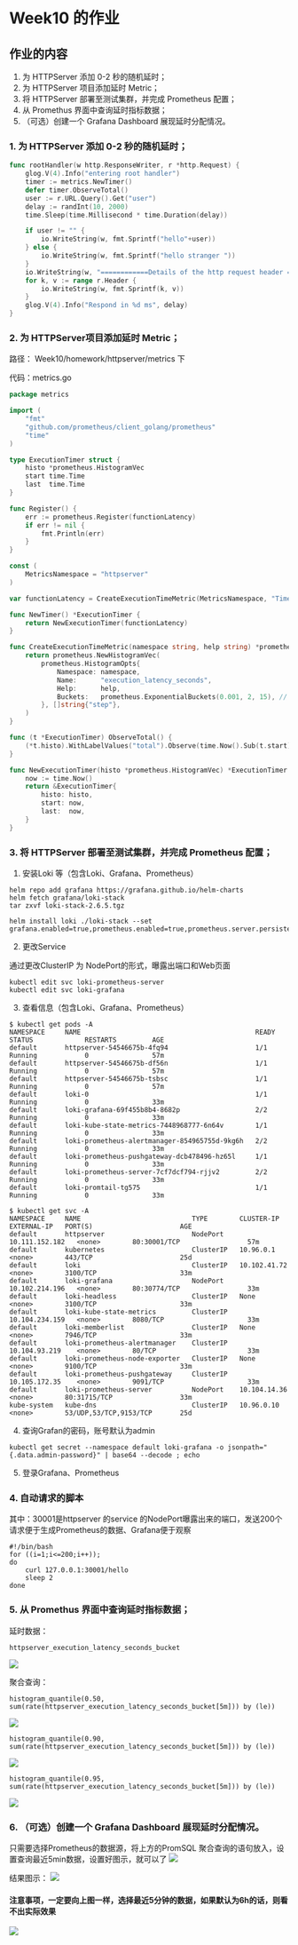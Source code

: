 # Week10 的作业

## 作业的内容

1. 为 HTTPServer 添加 0-2 秒的随机延时；
2. 为 HTTPServer 项目添加延时 Metric；
3. 将 HTTPServer 部署至测试集群，并完成 Prometheus 配置；
4. 从 Promethus 界面中查询延时指标数据；
5. （可选）创建一个 Grafana Dashboard 展现延时分配情况。


### 1. 为 HTTPServer 添加 0-2 秒的随机延时；

```go
func rootHandler(w http.ResponseWriter, r *http.Request) {
	glog.V(4).Info("entering root handler")
	timer := metrics.NewTimer()
	defer timer.ObserveTotal()
	user := r.URL.Query().Get("user")
	delay := randInt(10, 2000)
	time.Sleep(time.Millisecond * time.Duration(delay))

	if user != "" {
		io.WriteString(w, fmt.Sprintf("hello"+user))
	} else {
		io.WriteString(w, fmt.Sprintf("hello stranger "))
	}
	io.WriteString(w, "============Details of the http request header ==============")
	for k, v := range r.Header {
		io.WriteString(w, fmt.Sprintf(k, v))
	}
	glog.V(4).Info("Respond in %d ms", delay)
}
```

### 2. 为 HTTPServer项目添加延时  Metric；
路径：
Week10/homework/httpserver/metrics 下

代码：metrics.go

```go
package metrics

import (
	"fmt"
	"github.com/prometheus/client_golang/prometheus"
	"time"
)

type ExecutionTimer struct {
	histo *prometheus.HistogramVec
	start time.Time
	last  time.Time
}

func Register() {
	err := prometheus.Register(functionLatency)
	if err != nil {
		fmt.Println(err)
	}
}

const (
	MetricsNamespace = "httpserver"
)

var functionLatency = CreateExecutionTimeMetric(MetricsNamespace, "Time Spent")

func NewTimer() *ExecutionTimer {
	return NewExecutionTimer(functionLatency)
}

func CreateExecutionTimeMetric(namespace string, help string) *prometheus.HistogramVec {
	return prometheus.NewHistogramVec(
		prometheus.HistogramOpts{
			Namespace: namespace,
			Name:      "execution_latency_seconds",
			Help:      help,
			Buckets:   prometheus.ExponentialBuckets(0.001, 2, 15), // 指数级的桶，0.001开始，翻2倍，翻15次
		}, []string{"step"},
	)
}

func (t *ExecutionTimer) ObserveTotal() {
	(*t.histo).WithLabelValues("total").Observe(time.Now().Sub(t.start).Seconds())
}

func NewExecutionTimer(histo *prometheus.HistogramVec) *ExecutionTimer {
	now := time.Now()
	return &ExecutionTimer{
		histo: histo,
		start: now,
		last:  now,
	}
}

```

### 3. 将 HTTPServer 部署至测试集群，并完成 Prometheus 配置；

1. 安装Loki 等（包含Loki、Grafana、Prometheus）

```shell
helm repo add grafana https://grafana.github.io/helm-charts
helm fetch grafana/loki-stack
tar zxvf loki-stack-2.6.5.tgz

helm install loki ./loki-stack --set grafana.enabled=true,prometheus.enabled=true,prometheus.server.persistentVolume.enabled=false,prometheus.altermanager.persistentVolume.enabled=false
```

2. 更改Service

通过更改ClusterIP 为 NodePort的形式，曝露出端口和Web页面
```shell
kubectl edit svc loki-prometheus-server
kubectl edit svc loki-grafana
```

3. 查看信息（包含Loki、Grafana、Prometheus）

```shell
$ kubectl get pods -A
NAMESPACE     NAME                                            READY   STATUS             RESTARTS         AGE
default       httpserver-54546675b-4fq94                      1/1     Running            0                57m
default       httpserver-54546675b-df56n                      1/1     Running            0                57m
default       httpserver-54546675b-tsbsc                      1/1     Running            0                57m
default       loki-0                                          1/1     Running            0                33m
default       loki-grafana-69f455b8b4-8682p                   2/2     Running            0                33m
default       loki-kube-state-metrics-7448968777-6n64v        1/1     Running            0                33m
default       loki-prometheus-alertmanager-854965755d-9kg6h   2/2     Running            0                33m
default       loki-prometheus-pushgateway-dcb478496-hz65l     1/1     Running            0                33m
default       loki-prometheus-server-7cf7dcf794-rjjv2         2/2     Running            0                33m
default       loki-promtail-tg575                             1/1     Running            0                33m
```


```shell
$ kubectl get svc -A
NAMESPACE     NAME                            TYPE        CLUSTER-IP       EXTERNAL-IP   PORT(S)                      AGE
default       httpserver                      NodePort    10.111.152.182   <none>        80:30001/TCP                 57m
default       kubernetes                      ClusterIP   10.96.0.1        <none>        443/TCP                      25d
default       loki                            ClusterIP   10.102.41.72     <none>        3100/TCP                     33m
default       loki-grafana                    NodePort    10.102.214.196   <none>        80:30774/TCP                 33m
default       loki-headless                   ClusterIP   None             <none>        3100/TCP                     33m
default       loki-kube-state-metrics         ClusterIP   10.104.234.159   <none>        8080/TCP                     33m
default       loki-memberlist                 ClusterIP   None             <none>        7946/TCP                     33m
default       loki-prometheus-alertmanager    ClusterIP   10.104.93.219    <none>        80/TCP                       33m
default       loki-prometheus-node-exporter   ClusterIP   None             <none>        9100/TCP                     33m
default       loki-prometheus-pushgateway     ClusterIP   10.105.172.35    <none>        9091/TCP                     33m
default       loki-prometheus-server          NodePort    10.104.14.36     <none>        80:31715/TCP                 33m
kube-system   kube-dns                        ClusterIP   10.96.0.10       <none>        53/UDP,53/TCP,9153/TCP       25d
```


4. 查询Grafan的密码，账号默认为admin

```shell
kubectl get secret --namespace default loki-grafana -o jsonpath="{.data.admin-password}" | base64 --decode ; echo
```

5. 登录Grafana、Prometheus

### 4. 自动请求的脚本

其中：30001是httpserver 的service 的NodePort曝露出来的端口，发送200个请求便于生成Prometheus的数据、Grafana便于观察

```shell
#!/bin/bash
for ((i=1;i<=200;i++));
do
    curl 127.0.0.1:30001/hello
    sleep 2
done
```

### 5. 从 Promethus 界面中查询延时指标数据；

延时数据：

```PromQL
httpserver_execution_latency_seconds_bucket
```

![](./prometheus-bucket.png)

聚合查询：

```PromQL
histogram_quantile(0.50, sum(rate(httpserver_execution_latency_seconds_bucket[5m])) by (le))
```

![](./prometheus-50.png)


```PromQL
histogram_quantile(0.90, sum(rate(httpserver_execution_latency_seconds_bucket[5m])) by (le))
```

![](./prometheus-90.png)


```PromQL
histogram_quantile(0.95, sum(rate(httpserver_execution_latency_seconds_bucket[5m])) by (le))
```
![](./prometheus-95.png)


### 6. （可选）创建一个 Grafana Dashboard 展现延时分配情况。

只需要选择Prometheus的数据源，将上方的PromSQL 聚合查询的语句放入，设置查询最近5min数据，设置好图示，就可以了
![](./grafana-edit.png)

结果图示：
![](./grafana-5min.png)

#### 注意事项，一定要向上图一样，选择最近5分钟的数据，如果默认为6h的话，则看不出实际效果
![](./grafana-6h.png)

